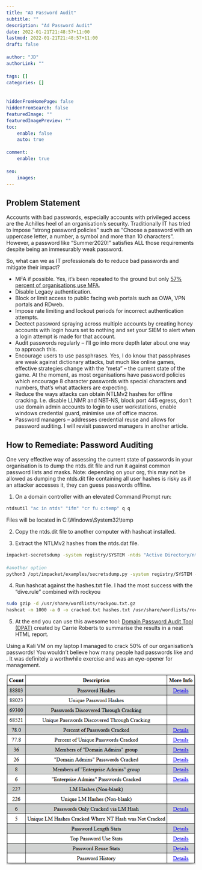 ```yaml
---
title: "AD Password Audit"
subtitle: ""
description: "Ad Password Audit"
date: 2022-01-21T21:48:57+11:00
lastmod: 2022-01-21T21:48:57+11:00
draft: false

author: "JD"
authorLink: ""

tags: []
categories: []


hiddenFromHomePage: false
hiddenFromSearch: false
featuredImage: ""
featuredImagePreview: ""
toc:
    enable: false
    auto: true

comment:
    enable: true

seo:
    images:
---
```

## Problem Statement
Accounts with bad passwords, especially accounts with privileged access are the Achilles heel of an organisation’s security. Traditionally IT has tried to impose “strong password policies” such as “Choose a password with an uppercase letter, a number, a symbol and more than 10 characters”. However, a password like “Summer2020!” satisfies ALL those requirements despite being an immesurably weak password.

So, what can we as IT professionals do to reduce bad passwords and mitigate their impact?

- MFA if possible. Yes, it’s been repeated to the ground but only [57% percent of organisations use MFA](https://www.bleepingcomputer.com/news/security/57-percent-of-businesses-use-multi-factor-auth-mfa-says-lastpass/?swcfpc=1#:~:text=Approximately%2057%25%20of%20businesses%20around,on%20data%20from%2047%2C000%20orgs.).
- Disable Legacy authentication.
- Block or limit access to public facing web portals such as OWA, VPN portals and RDweb.
- Impose rate limiting and lockout periods for incorrect authentication attempts.
- Dectect password spraying across multiple accounts by creating honey accounts with login hours set to nothing and set your SIEM to alert when a login attempt is made for that account.
- Audit passwords regularly – I’ll go into more depth later about one way to approach this.
- Encourage users to use passphrases. Yes, I do know that passphrases are weak against dictionary attacks, but much like online games, effective strategies change with the “meta” – the current state of the game. At the moment, as most organisations have password policies which encourage 8 character passwords with special characters and numbers, that’s what attackers are expecting.
- Reduce the ways attacks can obtain NTLMv2 hashes for offline cracking. I.e. disable LLNMR and NBT-NS, block port 445 egress, don’t use domain admin accounts to login to user workstations, enable windows credential guard, minimise use of office macros.
- Password managers – addresses credential reuse and allows for password auditing. I will revisit password managers in another article.

## How to Remediate: Password Auditing
One very effective way of assessing the current state of passwords in your organisation is to dump the ntds.dit file and run it against common password lists and masks. Note: depending on your org, this may not be allowed as dumping the ntds.dit file containing all user hashes is risky as if an attacker accesses it, they can guess passwords offline.

1. On a domain controller with an elevated Command Prompt run:

```cmd
ntdsutil "ac in ntds" "ifm" "cr fu c:temp" q q
```

Files will be located in C:\Windows\System32\temp

2. Copy the ntds.dit file to another computer with hashcat installed.

3. Extract the NTLMv2 hashes from the ntds.dat file.

```bash
impacket-secretsdump -system registry/SYSTEM -ntds "Active Directory/ntds.dit" LOCAL -outputfile hashes.txt

#another option
python3 /opt/impacket/examples/secretsdump.py -system registry/SYSTEM -ntds "Active Directory/ntds.dit" LOCAL -outputfile hashes.txt
```

4. Run hashcat against the hashes.txt file. I had the most success with the “dive.rule” combined with rockyou

```bash
sudo gzip -d /usr/share/wordlists/rockyou.txt.gz
hashcat -m 1000 -a 0 -o cracked.txt hashes.txt /usr/share/wordlists/rockyou.txt -r /usr/share/hashcat/rules/dive.rule –force
```

5. At the end you can use this awesome tool: [Domain Password Audit Tool (DPAT)](https://github.com/clr2of8/DPAT) created by Carrie Roberts to summarise the results in a neat HTML report.

Using a Kali VM on my laptop I managed to crack 50% of our organisation’s passwords! You wouldn’t believe how many people had passwords like <Season><Year> and <company name><number>. It was definitely a worthwhile exercise and was an eye-opener for management.

![AD Passwords](/ad-password-audit-DPAT.png)